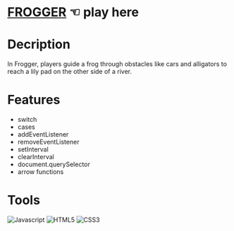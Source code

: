 # [FROGGER](https://guavalines.github.io/Frogger/) ☜ play here

# Decription

In Frogger, players guide a frog through obstacles like cars and alligators to reach a lily pad on the other side of a river.

# Features
- switch
- cases
- addEventListener
- removeEventListener
- setInterval
- clearInterval
- document.querySelector
- arrow functions

# Tools

![Javascript](https://img.shields.io/badge/JavaScript-323330?style=for-the-badge&logo=javascript&logoColor=F7DF1E)
![HTML5](https://img.shields.io/badge/HTML5-E34F26?style=for-the-badge&logo=html5&logoColor=white)
![CSS3](https://img.shields.io/badge/CSS3-1572B6?style=for-the-badge&logo=css3&logoColor=white)
